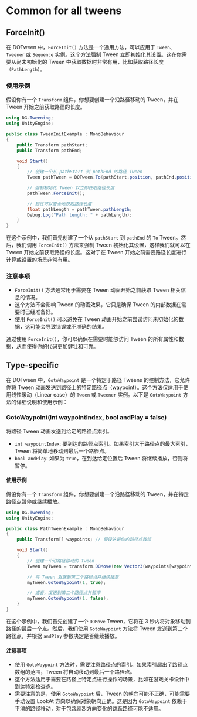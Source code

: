 # Common for all tweens
## ForceInit()
在 DOTween 中，`ForceInit()` 方法是一个通用方法，可以应用于 `Tween`、`Tweener` 或 `Sequence` 实例。这个方法强制 Tween 立即初始化其设置。这在你需要从尚未初始化的 Tween 中获取数据时非常有用，比如获取路径长度（`PathLength`）。
### 使用示例
假设你有一个 `Transform` 组件，你想要创建一个沿路径移动的 Tween，并在 Tween 开始之前获取路径的长度。
```csharp
using DG.Tweening;
using UnityEngine;

public class TweenInitExample : MonoBehaviour
{
    public Transform pathStart;
    public Transform pathEnd;

    void Start()
    {
        // 创建一个从 pathStart 到 pathEnd 的路径 Tween
        Tween pathTween = DOTween.To(pathStart.position, pathEnd.position, 1f);

        // 强制初始化 Tween 以立即获取路径长度
        pathTween.ForceInit();

        // 现在可以安全地获取路径长度
        float pathLength = pathTween.pathLength;
        Debug.Log("Path length: " + pathLength);
    }
}
```

在这个示例中，我们首先创建了一个从 `pathStart` 到 `pathEnd` 的 `To` Tween。然后，我们调用 `ForceInit()` 方法来强制 Tween 初始化其设置，这样我们就可以在 Tween 开始之前获取路径的长度。这对于在 Tween 开始之前需要路径长度进行计算或设置的场景非常有用。

### 注意事项
- `ForceInit()` 方法通常用于需要在 Tween 动画开始之前获取 Tween 相关信息的情况。
- 这个方法不会影响 Tween 的动画效果，它只是确保 Tween 的内部数据在需要时已经准备好。
- 使用 `ForceInit()` 可以避免在 Tween 动画开始之前尝试访问未初始化的数据，这可能会导致错误或不准确的结果。

通过使用 `ForceInit()`，你可以确保在需要时能够访问 Tween 的所有属性和数据，从而使得你的代码更加健壮和可靠。

## Type-specific
在 DOTween 中，`GotoWaypoint` 是一个特定于路径 Tweens 的控制方法，它允许你将 Tween 动画发送到路径上的特定路径点（waypoint）。这个方法仅适用于使用线性缓动（Linear ease）的 `Tween` 或 `Tweener` 实例。以下是 `GotoWaypoint` 方法的详细说明和使用示例：

### GotoWaypoint(int waypointIndex, bool andPlay = false)
将路径 Tween 动画发送到给定的路径点索引。
- `int waypointIndex`: 要到达的路径点索引。如果索引大于路径点的最大索引，Tween 将简单地移动到最后一个路径点。
- `bool andPlay`: 如果为 `true`，在到达给定位置后 Tween 将继续播放，否则将暂停。

#### 使用示例
假设你有一个 `Transform` 组件，你想要创建一个沿路径移动的 Tween，并在特定路径点暂停或继续播放。
```csharp
using DG.Tweening;
using UnityEngine;

public class PathTweenExample : MonoBehaviour
{
    public Transform[] waypoints; // 假设这是你的路径点数组

    void Start()
    {
        // 创建一个沿路径移动的 Tween
        Tween myTween = transform.DOMove(new Vector3(waypoints[waypoints.Length - 1].position.x, waypoints[waypoints.Length - 1].position.y, 0), 3f);

        // 将 Tween 发送到第二个路径点并继续播放
        myTween.GotoWaypoint(1, true);

        // 或者，发送到第二个路径点并暂停
        myTween.GotoWaypoint(1, false);
    }
}
```

在这个示例中，我们首先创建了一个 `DOMove` Tween，它将在 3 秒内将对象移动到路径的最后一个点。然后，我们使用 `GotoWaypoint` 方法将 Tween 发送到第二个路径点，并根据 `andPlay` 参数决定是否继续播放。

#### 注意事项
- 使用 `GotoWaypoint` 方法时，需要注意路径点的索引。如果索引超出了路径点数组的范围，Tween 将自动移动到最后一个路径点。
- 这个方法适用于需要在路径上特定点进行操作的场景，比如在游戏关卡设计中到达特定检查点。
- 需要注意的是，使用 `GotoWaypoint` 后，Tween 的朝向可能不正确，可能需要手动设置 LookAt 方向以确保对象朝向正确。这是因为 `GotoWaypoint` 依赖于平滑的路径移动，对于包含剧烈方向变化的跳跃路径可能不适用。